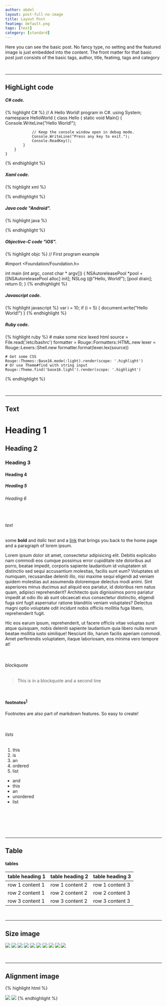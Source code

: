 ```yaml
---
author: abdel
layout: post-full-no-image
title: Layout Post
featimg: default.png
tags: [text]
category: [standard]
---
```



Here you can see the basic post. No fancy type, no setting and the featured image is just embedded into the content.
The front matter for that basic post just consists of the basic tags, author, title, featimg, tags and category

<p><br /></p>
<hr>

## HighLight code ##
<h5>C# code.</h5>

{% highlight C# %}
	// A Hello World! program in C#.
	using System;
	namespace HelloWorld
	{
	    class Hello 
	    {
	        static void Main() 
	        {
	            Console.WriteLine("Hello World!");

	            // Keep the console window open in debug mode.
	            Console.WriteLine("Press any key to exit.");
	            Console.ReadKey();
	        }
	    }
	}
{% endhighlight %}

<h5>Xaml code.</h5>

{% highlight xml %}
<ContentPage xmlns="http://xamarin.com/schemas/2014/forms"
             xmlns:x="http://schemas.microsoft.com/winfx/2009/xaml"
             x:Class="XamlSamples.HelloXamlPage"
             Title="Hello XAML Page"
             Padding="10, 40, 10, 10">

  <Label Text="Hello, XAML!"
         VerticalOptions="Start"
         HorizontalTextAlignment="Center"
         Rotation="-15"
         IsVisible="true"
         FontSize="Large"
         FontAttributes="Bold"
         TextColor="Aqua" />

</ContentPage>
{% endhighlight %}

<h5>Java code "Android".</h5>

{% highlight java %}
<RelativeLayout xmlns:android="http://schemas.android.com/apk/res/android"
   xmlns:tools="http://schemas.android.com/tools"
   android:layout_width="match_parent"
   android:layout_height="match_parent" >
   
   <TextView
      android:layout_width="wrap_content"
      android:layout_height="wrap_content"
      android:layout_centerHorizontal="true"
      android:layout_centerVertical="true"
      android:padding="@dimen/padding_medium"
      android:text="@string/hello_world"
      tools:context=".MainActivity" />
      
</RelativeLayout>
{% endhighlight %}

<h5>Objective-C code "iOS".</h5>

{% highlight objc %}
// First program example

#import <Foundation/Foundation.h>

int main (int argc, const char * argv[])
{
        NSAutoreleasePool *pool = [[NSAutoreleasePool alloc] init];
        NSLog (@"Hello, World!");
        [pool drain];
        return 0;
}
{% endhighlight %}

<h5>Javascript code.</h5>

{% highlight javascript %}
	var i = 10;
	if (i < 5) {
	document.write("Hello World!")
	}
{% endhighlight %}


<h5>Ruby code.</h5>

{% highlight ruby %}
	# make some nice lexed html
	source = File.read('/etc/bashrc')
	formatter = Rouge::Formatters::HTML.new
	lexer = Rouge::Lexers::Shell.new
	formatter.format(lexer.lex(source))

	# Get some CSS
	Rouge::Themes::Base16.mode(:light).render(scope: '.highlight')
	# Or use Theme#find with string input
	Rouge::Theme.find('base16.light').render(scope: '.highlight')
{% endhighlight %}



<p><br /></p>
<hr>


## Text ##
                        

<h1 id="heading-1">Heading 1</h1>

<h2 id="heading-2">Heading 2</h2>

<h3 id="heading-3">Heading 3</h3>

<h4 id="heading-4">Heading 4</h4>

<h5 id="heading-5">Heading 5</h5>

<h6 id="heading-6">Heading 6</h6>

<p><br /></p>

<h6 id="text">text</h6>

<p>some <strong>bold</strong> and <em>italic</em> text and a <a href="/">link</a> that brings you back to the home page and a paragraph of lorem ipsum.</p>

<p>Lorem ipsum dolor sit amet, consectetur adipisicing elit. Debitis explicabo nam commodi eos cumque possimus error cupiditate iste doloribus aut porro, beatae impedit, corporis sapiente laudantium id voluptatem sit distinctio sed sequi accusantium molestias, facilis sunt eum? Voluptates sit numquam, recusandae deleniti illo, nisi maxime sequi eligendi ad veniam quidem molestias aut assumenda doloremque delectus modi animi. Sint asperiores minus ducimus aut aliquid eos pariatur, id doloribus rem natus quam, adipisci reprehenderit? Architecto quis dignissimos porro pariatur impedit at odio illo ab sunt obcaecati eius consectetur distinctio, eligendi fuga sint fugit aspernatur ratione blanditiis veniam voluptates? Delectus magni optio voluptate odit incidunt nobis officiis mollitia fuga libero, reprehenderit fugit.</p>

<p>Hic eos earum ipsum, reprehenderit, ut facere officiis vitae voluptas sunt atque quisquam, nobis deleniti sapiente laudantium quia libero nulla rerum beatae mollitia iusto similique! Nesciunt illo, harum facilis aperiam commodi. Amet perferendis voluptatem, itaque laboriosam, eos minima vero tempore at!</p>

<p><br /></p>

<h6 id="blockquote">blockquote</h6>

<blockquote>
  <p>This is in a blockquote
  and a second line</p>
</blockquote>

<p><br /></p>

<h4 id="footnotes1">footnotes<sup id="fnref:1"><a href="#fn:1" class="footnote">1</a></sup></h4>

<p>Footnotes are also part of markdown features. So easy to create!</p>

<p><br /></p>

<h6 id="lists">lists</h6>
<ol>
  <li>this</li>
  <li>is</li>
  <li>an</li>
  <li>ordered</li>
  <li>list</li>
</ol>

<ul>
  <li>and</li>
  <li>this</li>
  <li>an</li>
  <li>unordered</li>
  <li>list</li>
</ul>

<p><br /></p>
<p><br /></p>


<p><br /></p>
<hr>


## Table ##

<h4 id="tables">tables</h4>

<table>
  <thead>
    <tr>
      <th>table heading 1</th>
      <th>table heading 2</th>
      <th>table heading 3</th>
    </tr>
  </thead>
  <tbody>
    <tr>
      <td>row 1 content 1</td>
      <td>row 1 content 2</td>
      <td>row 1 content 3</td>
    </tr>
    <tr>
      <td>row 2 content 1</td>
      <td>row 2 content 2</td>
      <td>row 2 content 3</td>
    </tr>
    <tr>
      <td>row 3 content 1</td>
      <td>row 3 content 2</td>
      <td>row 3 content 3</td>
    </tr>
  </tbody>
</table>

<p><br /></p>
<hr>


## Size image ##

<img src="{{ site.baseurl | replace: '//', '/' }}/img/09.jpg" class="featimg_10 centerimage">
<img src="{{ site.baseurl | replace: '//', '/' }}/img/09.jpg" class="featimg_20 centerimage">
<img src="{{ site.baseurl | replace: '//', '/' }}/img/09.jpg" class="featimg_30 centerimage">
<img src="{{ site.baseurl | replace: '//', '/' }}/img/09.jpg" class="featimg_40 centerimage">
<img src="{{ site.baseurl | replace: '//', '/' }}/img/09.jpg" class="featimg_50 centerimage">
<img src="{{ site.baseurl | replace: '//', '/' }}/img/09.jpg" class="featimg_60 centerimage">
<img src="{{ site.baseurl | replace: '//', '/' }}/img/09.jpg" class="featimg_70 centerimage">
<img src="{{ site.baseurl | replace: '//', '/' }}/img/09.jpg" class="featimg_80 centerimage">
<img src="{{ site.baseurl | replace: '//', '/' }}/img/09.jpg" class="featimg_90 centerimage">
<img src="{{ site.baseurl | replace: '//', '/' }}/img/09.jpg" class="featimg_100 centerimage">

<p><br /></p>
<hr>


## Alignment image ##

{% highlight html %}
<!-- center -->
<img src="url" class="centerimage">

<!-- right -->
<img src="url" class="rightimage">
{% endhighlight %}





